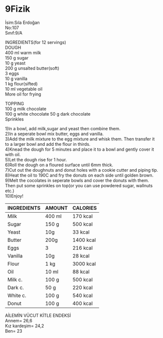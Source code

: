 # 9Fizik
İsim:Sıla Erdoğan     
No:107     
Sınıf:9/A     

INGREDIENTS(for 12 servings)     
DOUGH     
400 ml warm milk          
150 g sugar      
10 g yeast     
200 g unsalted butter(soft)          
3 eggs     
10 g vanilla     
1 kg flour(sifted)     
10 ml vegetable oil     
More oil for frying     

TOPPING      
100 g milk chocolate     
100 g white chocolate
50 g dark chocolate     
Sprinkles

1)In a bowl, add milk,sugar and yeast then combine them.     
2)In a seperate bowl mix butter, eggs and vanilla.     
3)Add the milk mixture to the egg mixture and whisk them. Then transfer it to a larger bowl and add the flour in thirds.     
4)Knead the dough for 5 minutes and place it to a bowl and gently cover it with oil.     
5)Let the dough rise for 1 hour.     
6)Roll the dough on a floured surface until 6mm thick.     
7)Cut out the doughnuts and donut holes with a cookie cutter and piping tip.     
8)Heat the oil to 190C and fry the donuts on each side until golden brown.     
9)Melt the cocolates in seperate bowls and cover the donuts with them. Then put some sprinkles on top(or you can use powdered sugar, wallnuts etc.)     
10)Enjoy!     


|INGREDIENTS| AMOUNT| CALORIES|     
|-----------|-------|---------|     
|Milk| 400 ml| 170 kcal|     
|Sugar| 150 g| 500 kcal|     
|Yeast| 10g| 33 kcal|     
|Butter| 200g| 1400 kcal|     
|Eggs| 3| 216 kcal|     
|Vanilla| 10g| 28 kcal|    
|Flour| 1 kg| 3000 kcal|    
|Oil| 10 ml| 88 kcal|     
|Milk c.| 100 g| 500 kcal|     
|Dark c.| 50 g| 220 kcal|     
|White c.| 100 g| 540 kcal|      
|Donut| 100 g | 400 kcal|     



AİLEMİN VÜCUT KİTLE ENDEKSİ        
Annem= 26,6    
Kız kardeşim= 24,2    
Ben= 23


